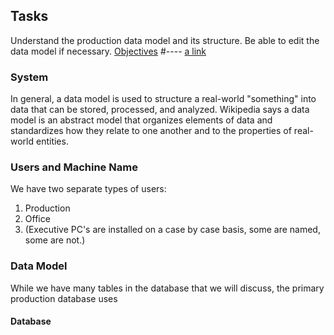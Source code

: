 ## Tasks
Understand the production data model and its structure.
Be able to edit the data model if necessary. 
[Objectives](testdodo.github.io/docs/Objectives.md)
#----
[a link](https://testdodo.github.io/docs/Objectives)

### System
In general, a data model is used to structure a real-world "something" into data that can be stored, processed, and analyzed.  Wikipedia says a data model is an abstract model that organizes elements of data and standardizes how they relate to one another and to the properties of real-world entities.  

### Users and Machine Name
We have two separate types of users:
1. Production
2. Office
3. (Executive PC's are installed on a case by case basis, some are named, some are not.)

### Data Model
While we have many tables in the database that we will discuss, the primary production database uses

#### Database

